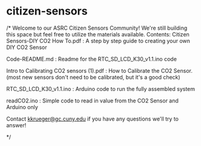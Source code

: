 # citizen-sensors

/*
 Welcome to our ASRC Citizen Sensors Community! We're still building this space but feel free to utilize the materials available.
 Contents:
 Citizen Sensors-DIY CO2 How To.pdf : A step by step guide to creating your own DIY CO2 Sensor

Code-README.md : Readme for the RTC_SD_LCD_K30_v1.1.ino code

Intro to Calibrating CO2 sensors (1).pdf : How to Calibrate the CO2 Sensor. (most new sensors don't need to be calibrated, but it's a good check)


RTC_SD_LCD_K30_v1.1.ino : Arduino code to run the fully assembled system

readCO2.ino : Simple code to read in value from the CO2 Sensor and Arduino only

Contact kkrueger@gc.cuny.edu if you have any questions we'll try to answer!

*/
